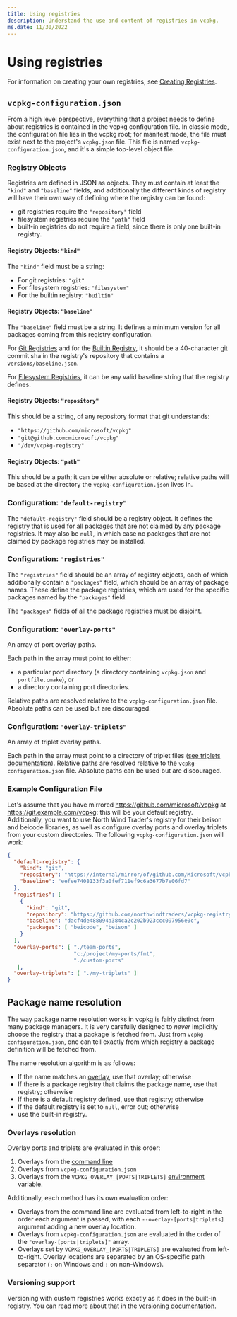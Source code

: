 ```yaml
---
title: Using registries
description: Understand the use and content of registries in vcpkg.
ms.date: 11/30/2022
---
```

# Using registries

For information on creating your own registries, see [Creating Registries](../users/registries.md).

## `vcpkg-configuration.json`

From a high level perspective, everything that a project needs to define
about registries is contained in the vcpkg configuration file. In classic
mode, the configuration file lies in the vcpkg root; for manifest mode,
the file must exist next to the project's `vcpkg.json` file.
This file is named `vcpkg-configuration.json`, and it's a simple top-level
object file.

### Registry Objects

Registries are defined in JSON as objects. They must contain at least the
`"kind"` and `"baseline"` fields, and additionally the different kinds of
registry will have their own way of defining where the registry can be found:

- git registries require the `"repository"` field
- filesystem registries require the `"path"` field
- built-in registries do not require a field, since there is only one
  built-in registry.

#### Registry Objects: `"kind"`

The `"kind"` field must be a string:

- For git registries: `"git"`
- For filesystem registries: `"filesystem"`
- For the builtin registry: `"builtin"`

#### Registry Objects: `"baseline"`

The `"baseline"` field must be a string. It defines a minimum version for all packages coming from this registry configuration.

For [Git Registries](../maintainers/registries.md#git-registries) and for the [Builtin Registry](../maintainers/registries.md#builtin-registries), it should be a 40-character git commit sha in the registry's repository that contains a `versions/baseline.json`.

For [Filesystem Registries](../maintainers/registries.md#filesystem-registries), it can be any valid baseline string that the registry defines.

#### Registry Objects: `"repository"`

This should be a string, of any repository format that git understands:

- `"https://github.com/microsoft/vcpkg"`
- `"git@github.com:microsoft/vcpkg"`
- `"/dev/vcpkg-registry"`

#### Registry Objects: `"path"`

This should be a path; it can be either absolute or relative; relative paths
will be based at the directory the `vcpkg-configuration.json` lives in.

### Configuration: `"default-registry"`

The `"default-registry"` field should be a registry object. It defines
the registry that is used for all packages that are not claimed by any
package registries. It may also be `null`, in which case no packages that
are not claimed by package registries may be installed.

### Configuration: `"registries"`

The `"registries"` field should be an array of registry objects, each of
which additionally contain a `"packages"` field, which should be an array of
package names. These define the package registries, which are used for 
the specific packages named by the `"packages"` field.

The `"packages"` fields of all the package registries must be disjoint.

### Configuration: `"overlay-ports"`

An array of port overlay paths.

Each path in the array must point to either:

- a particular port directory (a directory containing `vcpkg.json` and `portfile.cmake`), or
- a directory containing port directories.

Relative paths are resolved relative to the `vcpkg-configuration.json` file. Absolute paths can be used but are discouraged.

### Configuration: `"overlay-triplets"`

An array of triplet overlay paths.

Each path in the array must point to a directory of triplet files ([see triplets documentation](triplets.md)). Relative paths are resolved relative to the `vcpkg-configuration.json` file. Absolute paths can be used but are discouraged.

### Example Configuration File

Let's assume that you have mirrored <https://github.com/microsoft/vcpkg> at <https://git.example.com/vcpkg>: this will be your default registry. Additionally, you want to use North Wind Trader's registry for their beison and beicode libraries, as well as configure overlay ports and overlay triplets from your custom directories. The following `vcpkg-configuration.json` will work:

```json
{
  "default-registry": {
    "kind": "git",
    "repository": "https://internal/mirror/of/github.com/Microsoft/vcpkg",
    "baseline": "eefee7408133f3a0fef711ef9c6a3677b7e06fd7"
  },
  "registries": [
    {
      "kind": "git",
      "repository": "https://github.com/northwindtraders/vcpkg-registry",
      "baseline": "dacf4de488094a384ca2c202b923ccc097956e0c",
      "packages": [ "beicode", "beison" ]
    }
  ],
  "overlay-ports": [ "./team-ports",
                     "c:/project/my-ports/fmt",
                     "./custom-ports"
   ],
  "overlay-triplets": [ "./my-triplets" ]
}
```

## Package name resolution

The way package name resolution works in vcpkg is fairly distinct from many
package managers. It is very carefully designed to _never_ implicitly choose
the registry that a package is fetched from. Just from
`vcpkg-configuration.json`, one can tell exactly from which registry a
package definition will be fetched from.

The name resolution algorithm is as follows:

- If the name matches an [overlay](#overlays-resolution), use that overlay; otherwise
- If there is a package registry that claims the package name,
  use that registry; otherwise
- If there is a default registry defined, use that registry; otherwise
- If the default registry is set to `null`, error out; otherwise
- use the built-in registry.

### Overlays resolution

Overlay ports and triplets are evaluated in this order:

1. Overlays from the [command line](../commands/common-options.md)
1. Overlays from `vcpkg-configuration.json`
1. Overlays from the `VCPKG_OVERLAY_[PORTS|TRIPLETS]` [environment](config-environment.md) variable.

Additionally, each method has its own evaluation order:

- Overlays from the command line are evaluated from left-to-right in the order each argument is passed, with each `--overlay-[ports|triplets]` argument adding a new overlay location.
- Overlays from `vcpkg-configuration.json` are evaluated in the order of the `"overlay-[ports|triplets]"` array.
- Overlays set by `VCPKG_OVERLAY_[PORTS|TRIPLETS]` are evaluated from left-to-right. Overlay locations are separated by an OS-specific path separator (`;` on Windows and `:` on non-Windows).

### Versioning support

Versioning with custom registries works exactly as it does in the built-in registry. You can read more about that in the [versioning documentation](versioning.md).
